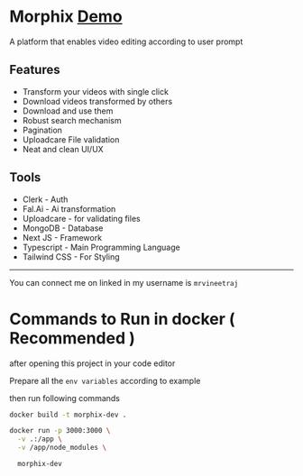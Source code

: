 # Morphix [Demo](https://morphix.unknownbug.tech)

A platform that enables video editing according to user prompt

## Features

- Transform your videos with single click
- Download videos transformed by others
- Download and use them
- Robust search mechanism
- Pagination
- Uploadcare File validation
- Neat and clean UI/UX

## Tools

- Clerk - Auth
- Fal.Ai - Ai transformation
- Uploadcare - for validating files
- MongoDB - Database
- Next JS - Framework
- Typescript - Main Programming Language
- Tailwind CSS - For Styling

---

You can connect me on linked in my username is `mrvineetraj`

# Commands to Run in docker ( Recommended )

after opening this project in your code editor

Prepare all the `env variables` according to example

then run following commands

```bash
docker build -t morphix-dev .
```

```bash
docker run -p 3000:3000 \
  -v .:/app \
  -v /app/node_modules \

  morphix-dev
```
